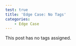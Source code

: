 ```yaml
---
test: true
title: 'Edge Case: No Tags'
categories:
    - Edge Case
---
```


This post has no tags assigned.
